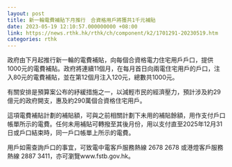```yaml
---
layout: post
title: 新一輪電費補貼下月推行　合資格用戶將獲共1千元補貼
date: 2023-05-19 12:10:57.000000000 +08:00
link: https://news.rthk.hk/rthk/ch/component/k2/1701291-20230519.htm
categories: rthk
---
```


政府由下月起推行新一輪的電費補貼，向每個合資格電力住宅用戶戶口，提供1000元的電費補貼。政府將連續11個月，在每月首日向兩電住宅用戶的戶口，注入80元的電費補貼，並在第12個月注入120元，總數共1000元。

有關安排是預算案公布的紓緩措施之一，以減輕市民的經濟壓力，預計涉及約29億元的政府開支，惠及約290萬個合資格住宅用戶。

這項電費補貼計劃的補貼額，可與之前相關計劃下未用的補貼餘額，用作支付戶口帳單所示的電費。任何未用補貼可轉撥至其後月份，用以支付直至2025年12月31日或戶口結束時，同一戶口帳單上所示的電費。

用戶如需查詢戶口的事宜，可致電中電客戶服務熱線 2678 2678 或港燈客戶服務熱線 2887 3411，亦可瀏覽www.fstb.gov.hk。
